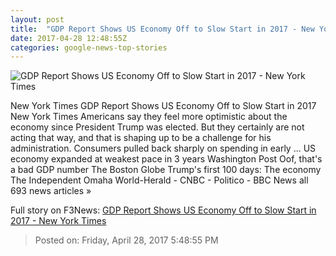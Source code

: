 ```yaml
---
layout: post
title:  "GDP Report Shows US Economy Off to Slow Start in 2017 - New York Times"
date: 2017-04-28 12:48:55Z
categories: google-news-top-stories
---
```


![GDP Report Shows US Economy Off to Slow Start in 2017 - New York Times](https://static01.nyt.com/images/2017/04/29/business/29econ/29econ-facebookJumbo.jpg)

New York Times GDP Report Shows US Economy Off to Slow Start in 2017 New York Times Americans say they feel more optimistic about the economy since President Trump was elected. But they certainly are not acting that way, and that is shaping up to be a challenge for his administration. Consumers pulled back sharply on spending in early ... US economy expanded at weakest pace in 3 years Washington Post Oof, that's a bad GDP number The Boston Globe Trump's first 100 days: The economy The Independent Omaha World-Herald - CNBC - Politico - BBC News all 693 news articles »


Full story on F3News: [GDP Report Shows US Economy Off to Slow Start in 2017 - New York Times](http://www.f3nws.com/n/MNUvKC)

> Posted on: Friday, April 28, 2017 5:48:55 PM
